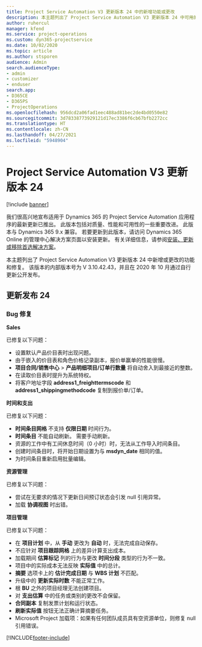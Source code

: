 ```yaml
---
title: Project Service Automation V3 更新版本 24 中的新增功能或更改
description: 本主题列出了 Project Service Automation V3 更新版本 24 中可用的功能和修复。
author: ruhercul
manager: kfend
ms.service: project-operations
ms.custom: dyn365-projectservice
ms.date: 10/02/2020
ms.topic: article
ms.author: stsporen
audience: Admin
search.audienceType:
- admin
- customizer
- enduser
search.app:
- D365CE
- D365PS
- ProjectOperations
ms.openlocfilehash: 956dcd2a06fad1eec488ad81bec2de4bd0550e82
ms.sourcegitcommit: 3d78338773929121d17ec3386f6cb67bfb2272cc
ms.translationtype: HT
ms.contentlocale: zh-CN
ms.lasthandoff: 04/27/2021
ms.locfileid: "5948904"
---
```

# <a name="project-service-automation-update-release-24-v3"></a>Project Service Automation V3 更新版本 24

[!include [banner](../includes/psa-now-project-operations.md)]

我们很高兴地宣布适用于 Dynamics 365 的 Project Service Automation 应用程序的最新更新已推出。 此版本包括对质量、性能和可用性的一些重要改进。 此版本与 Dynamics 365 9.x 兼容。 若要更新到此版本，请访问 Dynamics 365 Online 的管理中心解决方案页面以安装更新。 有关详细信息，请参阅[安装、更新或移除首选解决方案](/power-platform/admin/install-remove-preferred-solution)。

本主题列出了 Project Service Automation V3 更新版本 24 中新增或更改的功能和修复。 该版本的内部版本号为 V 3.10.42.43，并且在 2020 年 10 月通过自行更新公开发布。

## <a name="update-release-24"></a>更新发布 24

### <a name="bug-fixes"></a>Bug 修复

**Sales**

已修复以下问题：

- 设置默认产品价目表时出现问题。
- 由于嵌入的价目表和角色价格记录副本，报价单赢单的性能很慢。
- **项目合同/销售中心** > **产品明细项目/订单行数量** 将自动舍入到最接近的整数。
- 在读取价目表时提升为系统特权。
- 将客户地址字段 **address1_freighttermscode** 和 **address1_shippingmethodcode** 复制到报价单/订单。 


**时间和支出**

已修复以下问题：

- **时间条目网格** 不支持 **仅限日期** 时间行为。
- **时间条目** 不能自动刷新。 需要手动刷新。
- 资源的工作中有工间休息时间（0 小时）时，无法从工作导入时间条目。
- 创建时间条目时，将开始日期设置为与 **msdyn_date** 相同的值。
- 为时间条目重新启用批量编辑。

**资源管理**

已修复以下问题：

- 尝试在无要求的情况下更新日间预订状态会引发 null 引用异常。
- 加载 **协调视图** 时出错。


**项目管理**

已修复以下问题：

- 在 **项目计划** 中，从 **手动** 更改为 **自动** 时，无法完成自动保存。
- 不应针对 **项目跟踪网格** 上的差异计算支出成本。
- 加载期间 **估算标记** 列的行为与更改 **时间分段** 类型的行为不一致。
- 项目中的实际成本无法反映 **实际值** 中的总计。
- **摘要** 选项卡上的 **估计完成日期** 与 **WBS 计划** 不匹配。
- 升级中的 **更新实际时数** 不能正常工作。
- 根 **BU** 之外的项目经理无法创建项目。
- 对 **支出估算** 中的任务或类别的更改不会保留。
- **合同副本** 复制发票计划和运行状态。
- **刷新实际值** 按钮无法正确计算摘要任务。
- Microsoft Project 加载项：如果有任何团队成员具有空资源单位，则修复 null 引用错误。



[!INCLUDE[footer-include](../includes/footer-banner.md)]